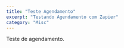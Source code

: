 ```yaml
---
title: "Teste Agendamento"
excerpt: "Testando Agendamento com Zapier"
category: "Misc"
---
```


Teste de agendamento.
